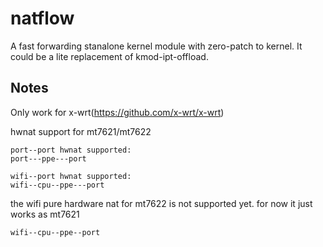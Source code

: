 # natflow

A fast forwarding stanalone kernel module with zero-patch to kernel. It could be a lite replacement of kmod-ipt-offload.

## Notes
Only work for x-wrt(https://github.com/x-wrt/x-wrt)

hwnat support for mt7621/mt7622
```
port--port hwnat supported:
port---ppe---port

wifi--port hwnat supported:
wifi--cpu--ppe---port
```

the wifi pure hardware nat for mt7622 is not supported yet. for now it just works as mt7621
```
wifi--cpu--ppe--port
```
